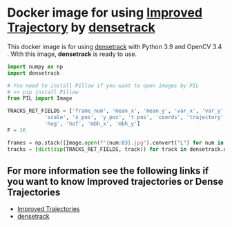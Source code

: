 # Docker image for using [Improved Trajectory](http://lear.inrialpes.fr/~wang/improved_trajectories) by [densetrack](https://github.com/FXPAL/densetrack)

This docker image is for using [densetrack](https://github.com/FXPAL/densetrack) with Python 3.9 and OpenCV 3.4 .
With this image, **densetrack** is ready to use.

``` python
import numpy as np
import densetrack

# You need to install Pillow if you want to open images by PIL
# >> pip install Pillow
from PIL import Image

TRACKS_RET_FIELDS = ['frame_num', 'mean_x', 'mean_y', 'var_x', 'var_y', 'length',
            'scale', 'x_pos', 'y_pos', 't_pos', 'coords', 'trajectory',
            'hog', 'hof', 'mbh_x', 'mbh_y']
F = 16

frames = np.stack([Image.open(f"{num:03}.jpg").convert("L") for num in range(F)])
tracks = [dict(zip(TRACKS_RET_FIELDS, track)) for track in densetrack.densetrack(frames, adjust_camera=False, track_length=F - 1)]
```

## For more information see the following links if you want to know Improved trajectories or Dense Trajectories
* [Improved Trajectories](http://lear.inrialpes.fr/~wang/improved_trajectories)
* [densetrack](https://github.com/FXPAL/densetrack)